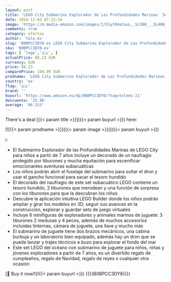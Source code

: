```yaml
---
layout: post
title: 'LEGO City Submarino Explorador de Las Profundidades Marinas  Set de Juguete Subacuático del Océano con Dron  Figuras de Tiburones y Minifiguras de Buzo  Regalo de Cumpleaños para Niños y Niñas 60379'
date: 2024-12-02 07:12:54
image: 'https://m.media-amazon.com/images/I/51ytO4atuuL._SL500_._SL400_.jpg'
comments: true
category: ofertas
author: 'tole.es'
slug: 'B0BPCC3DY8-es LEGO City Submarino Explorador de Las Profundidades...'
sku: 'B0BPCC3DY8-es'
tags: [ 'lego','🇪🇸', ]
actualPrice: 88.23 EUR
currency: EUR
price: 88.23
comparePrice: 104.99 EUR
prodname: 'LEGO City Submarino Explorador de Las Profundidades Marinas  Set de Juguete Subacuático del Océano con Dron  Figuras de Tiburones y Minifiguras de Buzo  Regalo de Cumpleaños para Niños y Niñas 60379'
country: 'es'
flag: '🇪🇸'
brand: ''
buyurl: 'https://www.amazon.es/dp/B0BPCC3DY8/?tag=tolees-21'
descuento: '15.96'
average: '86.153'
---
```


There's a deal [{{< param title >}}]({{< param buyurl >}})  here:

[![{{< param prodname >}}]({{< param image >}})]({{< param buyurl >}})

ℹ️:

- El Submarino Explorador de las Profundidades Marinas de LEGO City para niños a partir de 7 años incluye un decorado de un naufragio protegido por tiburones y mucha equitación para escenificar emocionantes aventuras subacuáticas
- Los niños podrán abrir el fuselaje del submarino para soltar el dron y usar el gancho funcional para sacar el tesoro hundido
- El decorado del naufragio de este set subacuático LEGO contiene un tesoro hundido, 2 tiburones que merodean y una función de sorpresa con los tiburones para que la descubran los niños
- Descubre la aplicación intuitiva LEGO Builder donde los niños podrán ampliar y girar los modelos en 3D, seguir sus avances en la construcción, explorar y guardar sets de juego virtuales
- Incluye 6 minifiguras de exploradores y animales marinos de juguete: 3 tiburones 2 medusas y 4 peces, además de muchos accesorios incluidas linternas, cámara de juguete, una llave y mucho más
- El submarino de juguete tiene dos brazos mecánicos, una cabina burbuja y un laboratorio bien equipado, además hay un dron que se puede lanzar y trajes técnicos e buzo para explorar el fondo del mar
- Este set LEGO del océano con submarino de juguete para niños, niñas y jóvenes exploradores a partir de 7 años, es un divertido regalo de cumpleaños, regalo de Navidad, regalo de reyes o cualquier otra ocasión

[🛒 Buy it now!!]({{< param buyurl >}})
{{<world>}}B0BPCC3DY8{{</world>}}

